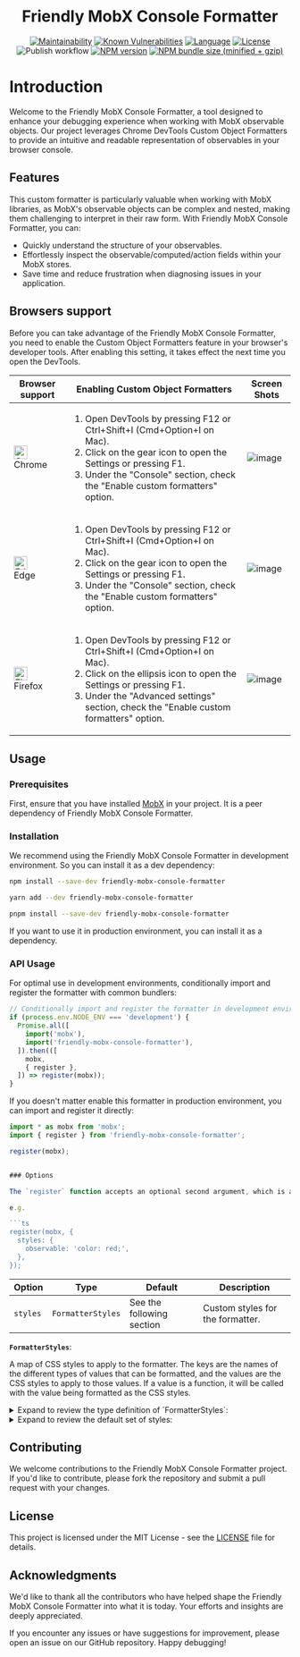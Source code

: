 <h1 align="center">Friendly MobX Console Formatter</h1>

<div align="center">

[![Maintainability][maintainability-image]][maintainability-url]
[![Known Vulnerabilities][known-vulnerabilities-image]][known-vulnerabilities-url]
[![Language][language-image]][language-url]
[![License][license-image]][license-url]
![Publish workflow][publish-workflow-image]
[![NPM version][npm-version-image]][npm-version-url]
[![NPM bundle size (minified + gzip)][npm-bundle-size-image]][npm-bundle-size-url]

[maintainability-image]: https://api.codeclimate.com/v1/badges/c27db824b79350f886b0/maintainability
[maintainability-url]: https://codeclimate.com/github/zheeeng/friendly-mobx-console-formatter/maintainability

[known-vulnerabilities-image]: https://snyk.io/test/github/zheeeng/friendly-mobx-console-formatter/badge.svg
[known-vulnerabilities-url]: https://snyk.io/test/github/zheeeng/friendly-mobx-console-formatter

[language-image]: https://img.shields.io/badge/%3C%2F%3E-TypeScript-blue.svg
[language-url]: http://typescriptlang.org/

[license-image]: https://img.shields.io/github/license/mashape/apistatus.svg
[license-url]: https://github.com/zheeeng/friendly-mobx-console-formatter/blob/main/LICENSE

[publish-workflow-image]: https://github.com/zheeeng/friendly-mobx-console-formatter/actions/workflows/publish.yml/badge.svg

[npm-version-image]: https://img.shields.io/npm/v/friendly-mobx-console-formatter.svg
[npm-version-url]: https://www.npmjs.com/package/friendly-mobx-console-formatter

[npm-bundle-size-image]: https://img.shields.io/bundlephobia/minzip/friendly-mobx-console-formatter.svg
[npm-bundle-size-url]: https://unpkg.com/friendly-mobx-console-formatter/dist/index.js
</div>

# Introduction

Welcome to the Friendly MobX Console Formatter, a tool designed to enhance your debugging experience when working with MobX observable objects. Our project leverages Chrome DevTools Custom Object Formatters to provide an intuitive and readable representation of observables in your browser console.

## Features

This custom formatter is particularly valuable when working with MobX libraries, as MobX's observable objects can be complex and nested, making them challenging to interpret in their raw form. With Friendly MobX Console Formatter, you can:

* Quickly understand the structure of your observables.
* Effortlessly inspect the observable/computed/action fields within your MobX stores.
* Save time and reduce frustration when diagnosing issues in your application.

## Browsers support

Before you can take advantage of the Friendly MobX Console Formatter, you need to enable the Custom Object Formatters feature in your browser's developer tools. After enabling this setting, it takes effect the next time you open the DevTools.

| Browser support | Enabling Custom Object Formatters | Screen Shots |
| --------- | --------- | --------- |
| [<img src="https://raw.githubusercontent.com/alrra/browser-logos/master/src/chrome/chrome_48x48.png" alt="Chrome" width="24px" height="24px" />](http://godban.github.io/browsers-support-badges/)<br/>Chrome | <ol><li>Open DevTools by pressing F12 or Ctrl+Shift+I (Cmd+Option+I on Mac).</li><li>Click on the gear icon to open the Settings or pressing F1.</li><li>Under the "Console" section, check the "Enable custom formatters" option.</li></ol> | ![image](https://github.com/zheeeng/friendly-mobx-console-formatter/assets/1303154/82951daf-a8e1-4fa9-803d-893ce9df7bb7) |
| [<img src="https://raw.githubusercontent.com/alrra/browser-logos/master/src/edge/edge_48x48.png" alt="Edge" width="24px" height="24px" />](http://godban.github.io/browsers-support-badges/)<br/> Edge | <ol><li>Open DevTools by pressing F12 or Ctrl+Shift+I (Cmd+Option+I on Mac).</li><li>Click on the gear icon to open the Settings or pressing F1.</li><li>Under the "Console" section, check the "Enable custom formatters" option.</li></ol> | ![image](https://github.com/zheeeng/friendly-mobx-console-formatter/assets/1303154/7a0000dc-7a52-4738-8f46-5682925023a0)
| [<img src="https://raw.githubusercontent.com/alrra/browser-logos/master/src/firefox/firefox_48x48.png" alt="Firefox" width="24px" height="24px" />](http://godban.github.io/browsers-support-badges/)<br/>Firefox | <ol><li>Open DevTools by pressing F12 or Ctrl+Shift+I (Cmd+Option+I on Mac).</li><li>Click on the ellipsis icon to open the Settings or pressing F1.</li><li>Under the "Advanced settings" section, check the "Enable custom formatters" option.</li></ol> | ![image](https://github.com/zheeeng/friendly-mobx-console-formatter/assets/1303154/a2d34864-dc83-4b46-844b-e28459559ec4) |

## Usage

### Prerequisites

First, ensure that you have installed [MobX](https://mobx.js.org/README.html) in your project. It is a peer dependency of Friendly MobX Console Formatter.

### Installation

We recommend using the Friendly MobX Console Formatter in development environment. So you can install it as a dev dependency:

```sh
npm install --save-dev friendly-mobx-console-formatter
```

```sh
yarn add --dev friendly-mobx-console-formatter
```

```sh
pnpm install --save-dev friendly-mobx-console-formatter
```

If you want to use it in production environment, you can install it as a dependency.

### API Usage

For optimal use in development environments, conditionally import and register the formatter with common bundlers:

```ts
// Conditionally import and register the formatter in development environment. The bundler will remove the if statement in production environment.
if (process.env.NODE_ENV === 'development') {
  Promise.all([
    import('mobx'),
    import('friendly-mobx-console-formatter'),
  ]).then(([
    mobx,
    { register },
  ]) => register(mobx));
}
```

If you doesn't matter enable this formatter in production environment, you can import and register it directly:

```ts
import * as mobx from 'mobx';
import { register } from 'friendly-mobx-console-formatter';

register(mobx);
```

```ts

### Options

The `register` function accepts an optional second argument, which is an object of options:

e.g.

```ts
register(mobx, {
  styles: {
    observable: 'color: red;',
  },
});
```

| Option | Type | Default | Description |
| ------ | ---- | ------- | ----------- |
| `styles` | `FormatterStyles` | See the following section | Custom styles for the formatter. |

**`FormatterStyles`**:

A map of CSS styles to apply to the formatter. The keys are the names of the different types of values that can be formatted, and the values are the CSS styles to apply to those values. If a value is a function, it will be called with the value being formatted as the CSS styles.

<details>
<summary>Expand to review the type definition of `FormatterStyles`:</summary>

```ts
// Function type styles is designed to support dynamic styles, such as day/night theme switching.
type FormatterStyles = {
  // Styles for iterable fields.
  list?: string | (() => string);
  object?: string | (() => string);
  array?: string | (() => string);
  set?: string | (() => string);
  map?: string | (() => string);
  prototype?: string | (() => string);
  symbol?: string | (() => string);
  // Styles for non-primitive fields.
  complexValue?: string | (() => string);
  // Badge styles for observable fields.
  observable?: string | (() => string);
  // Badge styles for action fields.
  action?: string | (() => string);
  // Badge styles for computed fields.
  computed?: string | (() => string);
};
```

</details>

<details>
<summary>Expand to review the default set of styles:</summary>

```ts
const defaultFormatterStyles = {
  list: 'color: chocolate; padding-left: 0.25em; margin-bottom: 0.25em; list-style-type: none;',
  object: 'color: red;',
  array: 'color: brown;',
  set: 'color: lightblue;',
  map: 'color: orange;',
  prototype: 'opacity: 0.4;',
  symbol: 'color: orange;',
  complexValue: 'margin-top: 0.25em; padding-left: 1em; border-left: dashed 1px;',
  observable: 'user-select: none; background: #28a745; color: white; padding: 0.25em; margin-right: 0.4em; border-radius: 0.2em; font-weight: light; font-size: 0.75em; line-height: 1em',
  action: 'user-select: none; background: #1e90ff; color: white; padding: 0.25em; margin-right: 0.4em; border-radius: 0.2em; font-weight: light; font-size: 0.75em; line-height: 1em',
  computed: 'user-select: none; background: #dc3545; color: white; padding: 0.25em; margin-right: 0.4em; border-radius: 0.2em; font-weight: light; font-size: 0.75em; line-height: 1em',
};
```

</details>

## Contributing

We welcome contributions to the Friendly MobX Console Formatter project. If you'd like to contribute, please fork the repository and submit a pull request with your changes.

## License

This project is licensed under the MIT License - see the [LICENSE](./LICENSE) file for details.

## Acknowledgments

We'd like to thank all the contributors who have helped shape the Friendly MobX Console Formatter into what it is today. Your efforts and insights are deeply appreciated.

If you encounter any issues or have suggestions for improvement, please open an issue on our GitHub repository. Happy debugging!
